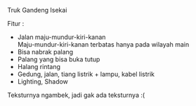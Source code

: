 Truk Gandeng Isekai

Fitur :
- Jalan maju-mundur-kiri-kanan <br />
  Maju-mundur-kiri-kanan terbatas hanya pada wilayah main
- Bisa nabrak palang
- Palang yang bisa buka tutup
- Halang rintang
- Gedung, jalan, tiang listrik + lampu, kabel listrik
- Lighting, Shadow

Teksturnya ngambek, jadi gak ada teksturnya :(
